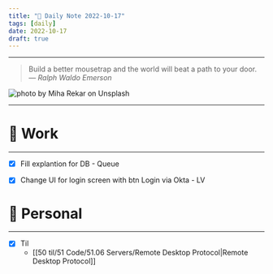 ```yaml
---
title: "🥦 Daily Note 2022-10-17"
tags: [daily]
date: 2022-10-17
draft: true
---
```



---

> Build a better mousetrap and the world will beat a path to your door.
> — <cite>Ralph Waldo Emerson</cite>

![photo by Miha Rekar on Unsplash](https://images.unsplash.com/photo-1593679916468-851527f3ee27?crop=entropy&cs=tinysrgb&fm=jpg&ixid=MnwzNjM5Nzd8MHwxfHJhbmRvbXx8fHx8fHx8fDE2NjU5NzIzMTk&ixlib=rb-1.2.1&q=80&w=500&h=500)

---


# 💼 Work
---
- [x] Fill explantion for DB - Queue
- [x] Change UI for login screen with btn Login via Okta - LV


# 🌱 Personal
---
- [x] Til
	-  [[50 til/51 Code/51.06 Servers/Remote Desktop Protocol|Remote Desktop Protocol]] 
